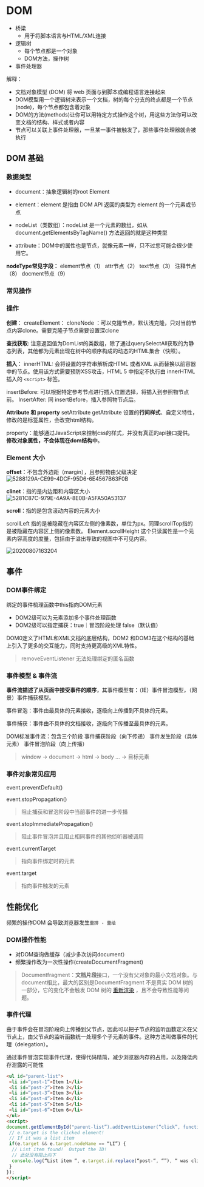 # DOM

- 桥梁
  - 用于将脚本语言与HTML/XML连接
- 逻辑树
  - 每个节点都是一个对象
  - DOM方法，操作树  
- 事件处理器
  
解释：

- 文档对象模型 (DOM) 将 web 页面与到脚本或编程语言连接起来
- DOM模型用一个逻辑树来表示一个文档，树的每个分支的终点都是一个节点(node)，每个节点都包含着对象
- DOM的方法(methods)让你可以用特定方式操作这个树，用这些方法你可以改变文档的结构、样式或者内容
- 节点可以关联上事件处理器，一旦某一事件被触发了，那些事件处理器就会被执行

## DOM 基础

### 数据类型

- document：抽象逻辑树的root Element

- element：element 是指由 DOM API 返回的类型为 element 的一个元素或节点

- nodeList（类数组）：nodeList 是一个元素的数组，如从 document.getElementsByTagName() 方法返回的就是这种类型

- attribute：DOM中的属性也是节点，就像元素一样，只不过您可能会很少使用它。

**nodeType常见字段：**
element节点（1） attr节点（2） text节点（3）  注释节点（8）  docment节点（9）  

### 常见操作

### 操作

**创建**：
createElement：
cloneNode ：可以克隆节点，默认浅克隆，只对当前节点内容clone。需要克隆子节点需要设置深clone

**查找获取**:
注意返回值为DomList的类数组，除了通过querySelectAll获取的为静态列表，其他都为元素出现在树中的顺序构成的动态的HTML集合（快照）。

**插入**：
innerHTML: 会将设置的字符串解析成HTML 或者XML 从而替换以前容器中的节点。使用该方式需要预防XSS攻击，HTML 5 中指定不执行由 innerHTML插入的  `<script>`  标签。

insertBefore: 可以根据特定参考节点进行插入位置选择，将插入到参照物节点前。
InsertAfter: 同 insertBefore，插入参照物节点后。

**Attribute 和 property**
setAttribute getAttribute 设置的**行间样式**、自定义特性，修改的是标签属性，会改变html结构。

property：能够通过JavaScript来控制css的样式，并没有真正的api接口提供。 **修改对象属性，不会体现在dom结构中**。

### Element 大小

**offset**：不包含外边距（margin），且参照物由父级决定
![5288129A-CE99-4DCF-95D6-6E4567B63F0B](https://user-images.githubusercontent.com/53052047/80281091-5cebd100-873b-11ea-9f3e-cd03ad5776cf.png)

**clinet**：指的是内边距和内容区大小
![5281C87C-979E-4A9A-8E0B-A5FA50A53137](https://user-images.githubusercontent.com/53052047/80281094-62491b80-873b-11ea-9cf1-9c4ccd5311de.png)

**scroll**：指的是包含滚动内容的元素大小

scrollLeft 指的是被隐藏在内容区左侧的像素数，单位为px。同理scrollTop指的是被隐藏在内容区上侧的像素数。
Element.scrollHeight 这个只读属性是一个元素内容高度的度量，包括由于溢出导致的视图中不可见内容。

![20200807163204]( https://supyyy-1259673491.cos.ap-beijing.myqcloud.com/2020/pictures20200807163204.png)

## 事件

### DOM事件绑定

绑定的事件梳理函数中this指向DOM元素

- DOM2级可以为元素添加多个事件处理函数
- DOM2级可以指定捕获：true｜冒泡阶段处理 false（默认值）

DOM0定义了HTML和XML文档的底层结构，DOM2 和DOM3在这个结构的基础上引入了更多的交互能力，同时支持更高级的XML特性。

> removeEventListener 无法处理绑定的匿名函数

### 事件模型 & 事件流

**事件流描述了从页面中接受事件的顺序**，其事件模型有：（IE）事件冒泡模型，（网景）事件捕获模型。

事件冒泡：事件由最具体的元素接收，逐级向上传播到不具体的元素。

事件捕获：事件由不具体的文档接收，逐级向下传播至最具体的元素。

DOM标准事件流：包含三个阶段 事件捕获阶段（向下传递） 事件发生阶段（具体元素） 事件冒泡阶段（向上传播）

> window -> document -> html -> body ... -> 目标元素

### 事件对象常见应用

event.preventDefault()

event.stopPropagation()
> 阻止捕获和冒泡阶段中当前事件的进一步传播

event.stopImmediatePropagation()
> 阻止事件冒泡并且阻止相同事件的其他侦听器被调用

event.currentTarget
> 指向事件绑定时的元素

event.target
> 指向事件触发的元素

## 性能优化

频繁的操作DOM 会导致浏览器发生`重排 - 重绘`

### DOM操作性能

- 对DOM查询做缓存（减少多次访问document）
- 频繁操作改为一次性操作(createDocumentFragment)

> Documentfragment：**文档片段**接口，一个没有父对象的最小文档对象。与document相比，最大的区别是DocumentFragment 不是真实 DOM 树的一部分，它的变化不会触发 DOM 树的 [重新渲染](https://developer.mozilla.org/zh-CN/docs/Glossary/Reflow) ，且不会导致性能等问题。

### 事件代理

由于事件会在冒泡阶段向上传播到父节点，因此可以把子节点的监听函数定义在父节点上，由父节点的监听函数统一处理多个子元素的事件。这种方法叫做事件的代理（delegation）。

通过事件冒泡实现事件代理，使得代码精简，减少浏览器内存的占用，以及降低内存泄露的可能性

```html
<ul id="parent-list">
 <li id=“post-1”>Item 1</li>
 <li id=“post-2”>Item 2</li>
 <li id=“post-3”>Item 3</li>
 <li id=“post-4”>Item 4</li>
 <li id=“post-5”>Item 5</li>
 <li id=“post-6”>Item 6</li>
</ul>
<script>
document.getElementById("parent-list”).addEventListener(“click”, function(e) {
 // e.target is the clicked element!
 // If it was a list item
 if(e.target && e.target.nodeName == “LI”) {
  // List item found!  Output the ID!
  // 此处没有阻止向下
  console.log(“List item “, e.target.id.replace(“post-“, “”), “ was clicked!”);
 }
});
</script>
```
